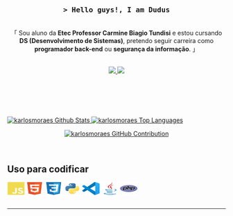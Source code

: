 <h3 align="center">
        <samp>&gt; Hello guys!, I am
                <b><a>Dudus</a></b>
        </samp>
</h3>

<p align="center">  
    <br>
    「 Sou aluno da <b>Etec Professor Carmine Biagio Tundisi</b> e estou cursando <b>DS (Desenvolvimento de Sistemas)</b>, pretendo seguir carreira como <b>programador back-end</b>  ou <b>segurança da informação</b>. 」
    <br>
    <br>
</p>

<p align="center">
 <a href="https://www.linkedin.com/in/karlos-eduardo-marques-araujo-de-moraes-2b531b293/" target="_blank">
  <img src="https://img.shields.io/badge/LinkedIn-0077B5?style=for-the-badge&logo=linkedin&logoColor=white"/>
 </a>
 <a href="https://www.instagram.com/_kadu.marques/" target="_blank">
  <img src="https://img.shields.io/badge/Instagram-fe4164?style=for-the-badge&logo=instagram&logoColor=white"/>
 </a> 
</p>
<br />

</p>

<br/>
<br/>
<br/>

<a> 
    <a href="https://github.com/karlosmoraes"><img alt="karlosmoraes Github Stats" src="https://denvercoder1-github-readme-stats.vercel.app/api?username=karlosmoraes&show_icons=true&count_private=true&theme=react&border_color=7F3FBF&bg_color=0D1117&title_color=F85D7F&icon_color=F8D866" height="192px" width="49.5%"/>
    </a>
  <a href="https://github.com/karlosmoraes"><img alt="karlosmoraes Top Languages" src="https://denvercoder1-github-readme-stats.vercel.app/api/top-langs/?username=karlosmoraes&langs_count=8&layout=compact&theme=react&border_color=7F3FBF&bg_color=0D1117&title_color=F85D7F&icon_color=F8D866" height="192px" width="49.5%"/>
  </a>
          <p align="center">
  <a href="https://github.com/karlosmoraes">
    <img src="https://github-profile-summary-cards.vercel.app/api/cards/profile-details?username=karlosmoraes&theme=radical" alt="karlosmoraes GitHub Contribution"/>
  </a>
</p>     
  <br/>
</a>


## Uso para codificar
<b>
<img align="center" alt="Dudus-Js" height="30" width="40" src="https://raw.githubusercontent.com/devicons/devicon/master/icons/javascript/javascript-plain.svg">
  <img align="center" alt="Dudus-HTML" height="30" width="40" src="https://raw.githubusercontent.com/devicons/devicon/master/icons/html5/html5-original.svg">
  <img align="center" alt="Dudus-CSS" height="30" width="40" src="https://raw.githubusercontent.com/devicons/devicon/master/icons/css3/css3-original.svg">
  <img align="center" alt="Dudus-Python" height="30" width="40" src="https://raw.githubusercontent.com/devicons/devicon/master/icons/python/python-original.svg">
  <img align="center" alt="Dudus-VSCode" height="30" width="40" src="https://raw.githubusercontent.com/devicons/devicon/master/icons/vscode/vscode-original.svg">
  <img align="center" alt="Dudus-Java" height="30" width="40" src="https://raw.githubusercontent.com/devicons/devicon/master/icons/java/java-original.svg">
  <img align="center" alt="Dudus-PHP" height="30" width="40" src="https://raw.githubusercontent.com/devicons/devicon/master/icons/php/php-original.svg">
  

<br/>

<br/>
<hr/>
<br/>




